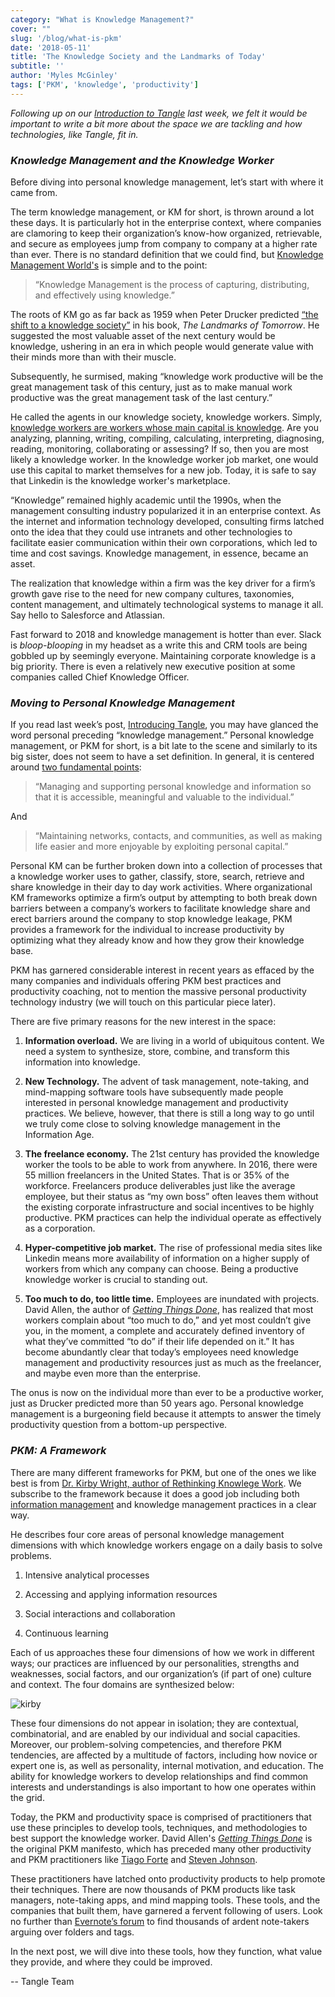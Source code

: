 ```yaml
---
category: "What is Knowledge Management?"
cover: ""
slug: '/blog/what-is-pkm'
date: '2018-05-11'
title: 'The Knowledge Society and the Landmarks of Today'
subtitle: '' 
author: 'Myles McGinley'
tags: ['PKM', 'knowledge', 'productivity']
---
```


*Following up on our [Introduction to Tangle](http://usetangle.com/blog-introducing-tangle) last week, we felt it would be important to write a bit more about the space we are tackling and how technologies, like Tangle, fit in.* 

### *Knowledge Management and the Knowledge Worker*

Before diving into personal knowledge management, let’s start with where it came from.

The term knowledge management, or KM for short, is thrown around a lot these days. It is particularly hot in the enterprise context, where companies are clamoring to keep their organization’s know-how organized, retrievable, and secure as employees jump from company to company at a higher rate than ever. There is no standard definition that we could find, but [Knowledge Management World's](http://www.kmworld.com/) is simple and to the point:

> “Knowledge Management is the process of capturing, distributing, and effectively using knowledge.” 

The roots of KM go as far back as 1959 when Peter Drucker predicted [“the shift to a knowledge society”](https://hbr.org/2014/10/what-peter-drucker-knew-about-2020) in his book, *The Landmarks of Tomorrow*. He suggested the most valuable asset of the next century would be knowledge, ushering in an era in which people would generate value with their minds more than with their muscle. 

Subsequently, he surmised, making “knowledge work productive will be the great management task of this century, just as to make manual work productive was the great management task of the last century.”

He called the agents in our knowledge society, knowledge workers. Simply, [knowledge workers are workers whose main capital is knowledge](https://en.wikipedia.org/wiki/Knowledge_worker). Are you analyzing, planning, writing, compiling, calculating, interpreting, diagnosing, reading, monitoring, collaborating or assessing? If so, then you are most likely a knowledge worker. In the knowledge worker job market, one would use this capital to market themselves for a new job. Today, it is safe to say that Linkedin is the knowledge worker's marketplace.

“Knowledge” remained highly academic until the 1990s, when the management consulting industry popularized it in an enterprise context. As the internet and information technology developed, consulting firms latched onto the idea that they could use intranets and other technologies to facilitate easier communication within their own corporations, which led to time and cost savings. Knowledge management, in essence, became an asset.

The realization that knowledge within a firm was the key driver for a firm’s growth gave rise to the need for new company cultures, taxonomies, content management, and ultimately technological systems to manage it all. Say hello to Salesforce and Atlassian.

Fast forward to 2018 and knowledge management is hotter than ever. Slack is *bloop-blooping* in my headset as a write this and CRM tools are being gobbled up by seemingly everyone. Maintaining corporate knowledge is a big priority. There is even a relatively new executive position at some companies called Chief Knowledge Officer.

### *Moving to Personal Knowledge Management* 

If you read last week’s post, [Introducing Tangle](http://usetangle.com/blog-introducing-tangle), you may have glanced the word personal preceding “knowledge management.” Personal knowledge management, or PKM for short, is a bit late to the scene and similarly to its big sister, does not seem to have a set definition. In general, it is centered around [two fundamental points](https://link.springer.com/article/10.1057/ori.2009.11): 

> “Managing and supporting personal knowledge and information so that it is accessible, meaningful and valuable to the individual.”

And

> “Maintaining networks, contacts, and communities, as well as making life easier and more enjoyable by exploiting personal capital.” 

Personal KM can be further broken down into a collection of processes that a knowledge worker uses to gather, classify, store, search, retrieve and share knowledge in their day to day work activities. Where organizational KM frameworks optimize a firm’s output by attempting to both break down barriers between a company’s workers to facilitate knowledge share and erect barriers around the company to stop knowledge leakage, PKM provides a framework for the individual to increase productivity by optimizing what they already know and how they grow their knowledge base. 

PKM has garnered considerable interest in recent years as effaced by the many companies and individuals offering PKM best practices and productivity coaching, not to mention the massive personal productivity technology industry (we will touch on this particular piece later). 

There are five primary reasons for the new interest in the space:

1. **Information overload.** We are living in a world of ubiquitous content. We need a system to synthesize, store, combine, and transform this information into knowledge. 

2. **New Technology.** The advent of task management, note-taking, and mind-mapping software tools have subsequently made people interested in personal knowledge management and productivity practices. We believe, however, that there is still a long way to go until we truly come close to solving knowledge management in the Information Age.

3. **The freelance economy.** The 21st century has provided the knowledge worker the tools to be able to work from anywhere. In 2016, there were 55 million freelancers in the United States. That is or 35% of the workforce. Freelancers produce deliverables just like the average employee, but their status as “my own boss” often leaves them without the existing corporate infrastructure and social incentives to be highly productive. PKM practices can help the individual operate as effectively as a corporation.

4. **Hyper-competitive job market.** The rise of professional media sites like Linkedin means more availability of information on a higher supply of workers from which any company can choose. Being a productive knowledge worker is crucial to standing out. 

5. **Too much to do, too little time.** Employees are inundated with projects. David Allen, the author of [*Getting Things Done*](https://gettingthingsdone.com/), has realized that most workers complain about “too much to do,” and yet most couldn’t give you, in the moment, a complete and accurately defined inventory of what they’ve committed “to do” if their life depended on it.” It has become abundantly clear that today’s employees need knowledge management and productivity resources just as much as the freelancer, and maybe even more than the enterprise.

The onus is now on the individual more than ever to be a productive worker, just as Drucker predicted more than 50 years ago. Personal knowledge management is a burgeoning field because it attempts to answer the timely productivity question from a bottom-up perspective.

### *PKM: A Framework*

There are many different frameworks for PKM, but one of the ones we like best is from [Dr. Kirby Wright, author of Rethinking Knowlege Work](http://www.knowledgeresources.ca/about/). We subscribe to the framework because it does a good job including both [information management](https://en.wikipedia.org/wiki/Personal_information_management) and knowledge management practices in a clear way. 

He describes four core areas of personal knowledge management dimensions with which knowledge workers engage on a daily basis to solve problems. 

1. Intensive analytical processes 

2. Accessing and applying information resources

3. Social interactions and collaboration

4. Continuous learning

Each of us approaches these four dimensions of how we work in different ways; our practices are influenced by our personalities, strengths and weaknesses, social factors, and our organization’s (if part of one) culture and context. The four domains are synthesized below:

![kirby](https://storage.googleapis.com/usetangle-static-assets/blog/Untitled%20presentation.png)

These four dimensions do not appear in isolation; they are contextual, combinatorial, and are enabled by our individual and social capacities. Moreover, our problem-solving competencies, and therefore PKM tendencies, are affected by a multitude of factors, including how novice or expert one is, as well as personality, internal motivation, and education. The ability for knowledge workers to develop relationships and find common interests and understandings is also important to how one operates within the grid.

Today, the PKM and productivity space is comprised of practitioners that use these principles to develop tools, techniques, and methodologies to best support the knowledge worker. David Allen's [*Getting Things Done*](https://gettingthingsdone.com/) is the original PKM manifesto, which has preceded many other productivity and PKM practitioners like [Tiago Forte](http://learn.fortelabs.co/) and [Steven Johnson](https://medium.com/@stevenbjohnson).  

These practitioners have latched onto productivity products to help promote their techniques. There are now thousands of PKM products like task managers, note-taking apps, and mind mapping tools. These tools, and the companies that built them, have garnered a fervent following of users. Look no further than [Evernote’s forum](https://discussion.evernote.com/forum/304-general-feature-requests/) to find thousands of ardent note-takers arguing over folders and tags. 

In the next post, we will dive into these tools, how they function, what value they provide, and where they could be improved.

-- Tangle Team